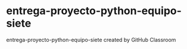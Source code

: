 # entrega-proyecto-python-equipo-siete
entrega-proyecto-python-equipo-siete created by GitHub Classroom
